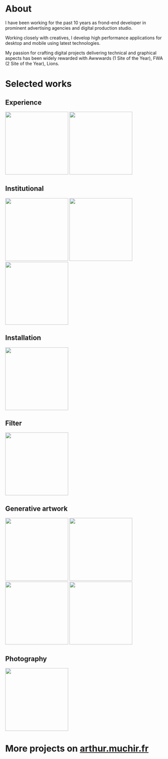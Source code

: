 # About

I have been working for the past 10 years as frond-end developer in prominent advertising agencies and digital production studio.

Working closely with creatives, I develop high performance applications for desktop and mobile using latest technologies.

My passion for crafting digital projects delivering technical and graphical aspects has been widely rewarded with Awwwards (1 Site of the Year), FWA (2 Site of the Year), Lions.

# Selected works

## Experience

<a href="http://because-recollection.com/"><img src="https://user-images.githubusercontent.com/6191766/120612220-42634b80-c455-11eb-9a7a-c3ae047b8b46.jpg" width="200"></a> <a href="https://www.comme-des-garcons-parfum.com/concrete/"><img src="https://user-images.githubusercontent.com/6191766/120612460-848c8d00-c455-11eb-958a-ca7058731361.jpg" width="200"></a>

## Institutional

<a href="https://recrafting-chardonnay.ruinart.com/"><img src="https://github.com/arthurmchr/arthurmchr/assets/6191766/1a38846e-8dad-4e84-add8-b8e671e37f84" width="200"></a> <a href="https://www.84paris.com/"><img src="https://user-images.githubusercontent.com/6191766/123086008-37cc1e80-d423-11eb-9336-b11b42c05fa7.jpg" width="200"></a> <a href="http://www.des-signes.fr/"><img src="https://user-images.githubusercontent.com/6191766/120612482-89e9d780-c455-11eb-82dc-f5a0a7687505.jpg" width="200"></a>

## Installation

<a href="https://luxe.net/chanel-coco-game-center-la-marque-de-luxe-ouvre-sa-propre-salle-darcade/"><img src="https://user-images.githubusercontent.com/6191766/120612433-7e96ac00-c455-11eb-88ce-58e5b82ea3b6.jpg" width="200"></a>

## Filter

<a href="https://user-images.githubusercontent.com/6191766/134143025-ba362745-5b9a-4230-9b63-75eeef80b639.mp4"><img src="https://user-images.githubusercontent.com/6191766/120612580-a1c15b80-c455-11eb-8400-bdc10645f581.jpg" width="200"></a>

## Generative artwork

<a href="https://www.fxhash.xyz/generative/20965"><img src="https://user-images.githubusercontent.com/6191766/205513504-a649b89e-0f86-4230-8261-8c94f7644edd.jpg" width="200"></a> <a href="https://www.fxhash.xyz/generative/14539"><img src="https://user-images.githubusercontent.com/6191766/173527071-40bf881f-9bae-42ed-b15b-afe4ada5fc4a.jpg" width="200"></a> <a href="https://www.fxhash.xyz/generative/5618"><img src="https://user-images.githubusercontent.com/6191766/170320639-fc2b608c-9e95-4af2-bed8-055cc9164071.jpg" width="200"></a> <a href="https://www.fxhash.xyz/generative/3767"><img src="https://user-images.githubusercontent.com/6191766/205513989-69a0e0f0-aeac-4c61-b31c-b9c9cb9d69bb.jpg" width="200"></a>

## Photography

<a href="https://www.behance.net/gallery/66537407/Pushkar-to-Varanasi-India"><img src="https://user-images.githubusercontent.com/6191766/120612511-8f472200-c455-11eb-92c0-46fc65e9006e.jpg" width="200"></a>

# More projects on [arthur.muchir.fr](https://arthur.muchir.fr)
